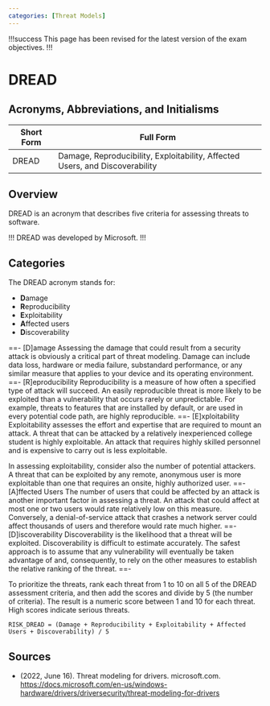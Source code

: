 ```yaml
---
categories: [Threat Models]
---
```


!!!success
This page has been revised for the latest version of the exam objectives.
!!!

# DREAD

## Acronyms, Abbreviations, and Initialisms

| Short Form | Full Form |
| - | - |
| DREAD | Damage, Reproducibility, Exploitability, Affected Users, and Discoverability |

## Overview

DREAD is an acronym that describes five criteria for assessing threats to software.

!!!
DREAD was developed by Microsoft.
!!!

## Categories

The DREAD acronym stands for:

- **D**amage
- **R**eproducibility
- **E**xploitability
- **A**ffected users
- **D**iscoverability

==- [D]amage
Assessing the damage that could result from a security attack is obviously a critical part of threat modeling. Damage can include data loss, hardware or media failure, substandard performance, or any similar measure that applies to your device and its operating environment.
==- [R]eproducibility
Reproducibility is a measure of how often a specified type of attack will succeed. An easily reproducible threat is more likely to be exploited than a vulnerability that occurs rarely or unpredictable. For example, threats to features that are installed by default, or are used in every potential code path, are highly reproducible.
==- [E]xploitability
Exploitability assesses the effort and expertise that are required to mount an attack. A threat that can be attacked by a relatively inexperienced college student is highly exploitable. An attack that requires highly skilled personnel and is expensive to carry out is less exploitable.

In assessing exploitability, consider also the number of potential attackers. A threat that can be exploited by any remote, anonymous user is more exploitable than one that requires an onsite, highly authorized user.
==- [A]ffected Users
The number of users that could be affected by an attack is another important factor in assessing a threat. An attack that could affect at most one or two users would rate relatively low on this measure. Conversely, a denial-of-service attack that crashes a network server could affect thousands of users and therefore would rate much higher.
==- [D]iscoverability
Discoverability is the likelihood that a threat will be exploited. Discoverability is difficult to estimate accurately. The safest approach is to assume that any vulnerability will eventually be taken advantage of and, consequently, to rely on the other measures to establish the relative ranking of the threat.
==-

To prioritize the threats, rank each threat from 1 to 10 on all 5 of the DREAD assessment criteria, and then add the scores and divide by 5 (the number of criteria). The result is a numeric score between 1 and 10 for each threat. High scores indicate serious threats.

```
RISK_DREAD = (Damage + Reproducibility + Exploitability + Affected Users + Discoverability) / 5
```

## Sources

- (2022, June 16). Threat modeling for drivers. microsoft.com. https://docs.microsoft.com/en-us/windows-hardware/drivers/driversecurity/threat-modeling-for-drivers